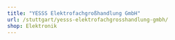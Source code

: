 ```yaml
---
title: "YESSS Elektrofachgroßhandlung GmbH"
url: /stuttgart/yesss-elektrofachgrosshandlung-gmbh/
shop: Elektronik
---
```

